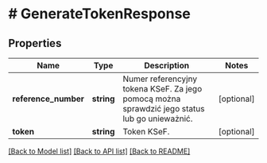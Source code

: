 # # GenerateTokenResponse

## Properties

Name | Type | Description | Notes
------------ | ------------- | ------------- | -------------
**reference_number** | **string** | Numer referencyjny tokena KSeF. Za jego pomocą można sprawdzić jego status lub go unieważnić. | [optional]
**token** | **string** | Token KSeF. | [optional]

[[Back to Model list]](../../README.md#models) [[Back to API list]](../../README.md#endpoints) [[Back to README]](../../README.md)
